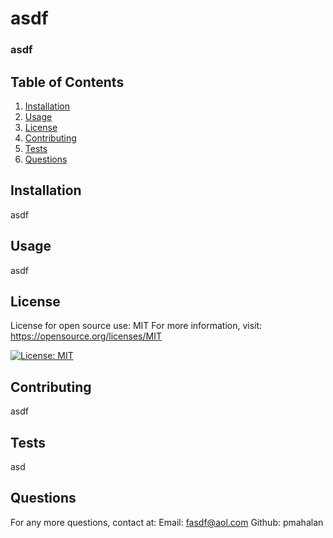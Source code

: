 
  # asdf
  ### asdf
  
  ## Table of Contents
  1. [Installation](#installation)
  2. [Usage](#usage)
  3. [License](#license)
  4. [Contributing](#contributing)
  5. [Tests](#tests)
  6. [Questions](#questions)
  
  ## Installation
  asdf
  
  ## Usage
  asdf
  
  ## License
  License for open source use: MIT 
          For more information, visit: https://opensource.org/licenses/MIT        
  
  [![License: MIT](https://img.shields.io/badge/License-MIT-yellow.svg)](https://opensource.org/licenses/MIT)

  ## Contributing  
  asdf
  
  ## Tests
  asd
  
  ## Questions
  For any more questions, contact at: 
  Email: fasdf@aol.com
  Github: pmahalan

